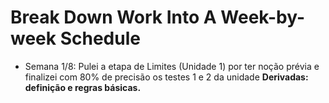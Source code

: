 # Break Down Work Into A Week-by-week Schedule

- Semana 1/8: Pulei a etapa de Limites (Unidade 1) por ter noção prévia e finalizei com 80% de precisão os testes 1 e 2 da unidade **Derivadas: definição e regras básicas.**
